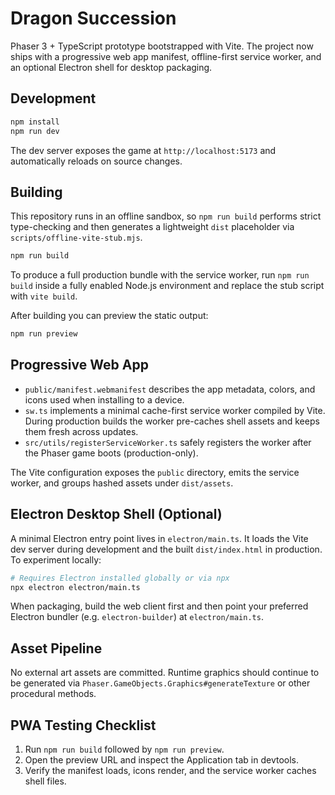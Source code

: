 # Dragon Succession

Phaser 3 + TypeScript prototype bootstrapped with Vite. The project now ships with a progressive web app manifest, offline-first service worker, and an optional Electron shell for desktop packaging.

## Development

```bash
npm install
npm run dev
```

The dev server exposes the game at `http://localhost:5173` and automatically reloads on source changes.

## Building

This repository runs in an offline sandbox, so `npm run build` performs strict type-checking and then generates a lightweight `dist` placeholder via `scripts/offline-vite-stub.mjs`.

```bash
npm run build
```

To produce a full production bundle with the service worker, run `npm run build` inside a fully enabled Node.js environment and replace the stub script with `vite build`.

After building you can preview the static output:

```bash
npm run preview
```

## Progressive Web App

- `public/manifest.webmanifest` describes the app metadata, colors, and icons used when installing to a device.
- `sw.ts` implements a minimal cache-first service worker compiled by Vite. During production builds the worker pre-caches shell assets and keeps them fresh across updates.
- `src/utils/registerServiceWorker.ts` safely registers the worker after the Phaser game boots (production-only).

The Vite configuration exposes the `public` directory, emits the service worker, and groups hashed assets under `dist/assets`.

## Electron Desktop Shell (Optional)

A minimal Electron entry point lives in `electron/main.ts`. It loads the Vite dev server during development and the built `dist/index.html` in production. To experiment locally:

```bash
# Requires Electron installed globally or via npx
npx electron electron/main.ts
```

When packaging, build the web client first and then point your preferred Electron bundler (e.g. `electron-builder`) at `electron/main.ts`.

## Asset Pipeline

No external art assets are committed. Runtime graphics should continue to be generated via `Phaser.GameObjects.Graphics#generateTexture` or other procedural methods.

## PWA Testing Checklist

1. Run `npm run build` followed by `npm run preview`.
2. Open the preview URL and inspect the Application tab in devtools.
3. Verify the manifest loads, icons render, and the service worker caches shell files.

